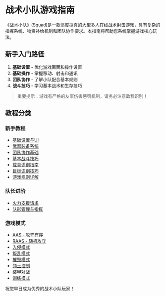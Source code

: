 # 战术小队游戏指南

《战术小队》(Squad)是一款高度拟真的大型多人在线战术射击游戏，具有复杂的指挥系统、物资补给机制和团队协作要求。本指南将帮助您系统掌握游戏核心玩法。

## 新手入门路径

1. **基础设置** - 优化游戏画面和操作设置
2. **基础操作** - 掌握移动、射击和通讯
3. **团队协作** - 了解小队配合基本规则
4. **战斗技巧** - 学习基本战术和生存技巧

> 重要提示：游戏有严格的友军伤害惩罚机制，请务必注意敌我识别！

## 教程分类

### 新手教程
- [基础设置与UI](./beginner/chapter-1)
- [武器装备系统](./beginner/chapter-2)  
- [团队协作基础](./beginner/chapter-3)
- [基本战斗技巧](./beginner/chapter-4)
- [载具识别指南](./beginner/chapter-5)
- [目标识别技巧](./beginner/chapter-6)
- [游戏规则详解](./beginner/chapter-7)

### 队长进阶
- [火力支援请求](./squadleader/request-fire-support)
- [队形管理与指挥](./squadleader/formation-management)

### 游戏模式
- [AAS - 攻守有序](./gamemode/aas)
- [RAAS - 随机攻守](./gamemode/raas)  
- [入侵模式](./gamemode/invasion)
- [叛乱模式](./gamemode/insurgency)
- [摧毁模式](./gamemode/destruction)
- [领土控制](./gamemode/tc)
- [装甲对战](./gamemode/tanks)
- [训练模式](./gamemode/training)

祝您早日成为优秀的战术小队玩家！
